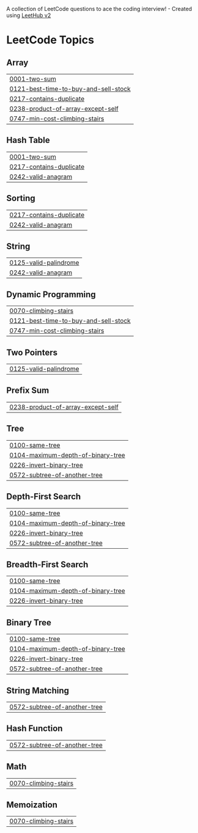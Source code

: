 A collection of LeetCode questions to ace the coding interview! - Created using [LeetHub v2](https://github.com/arunbhardwaj/LeetHub-2.0)
<!---LeetCode Topics Start-->
# LeetCode Topics
## Array
|  |
| ------- |
| [0001-two-sum](https://github.com/geethika1129/Leetcode/tree/master/0001-two-sum) |
| [0121-best-time-to-buy-and-sell-stock](https://github.com/geethika1129/Leetcode/tree/master/0121-best-time-to-buy-and-sell-stock) |
| [0217-contains-duplicate](https://github.com/geethika1129/Leetcode/tree/master/0217-contains-duplicate) |
| [0238-product-of-array-except-self](https://github.com/geethika1129/Leetcode/tree/master/0238-product-of-array-except-self) |
| [0747-min-cost-climbing-stairs](https://github.com/geethika1129/Leetcode/tree/master/0747-min-cost-climbing-stairs) |
## Hash Table
|  |
| ------- |
| [0001-two-sum](https://github.com/geethika1129/Leetcode/tree/master/0001-two-sum) |
| [0217-contains-duplicate](https://github.com/geethika1129/Leetcode/tree/master/0217-contains-duplicate) |
| [0242-valid-anagram](https://github.com/geethika1129/Leetcode/tree/master/0242-valid-anagram) |
## Sorting
|  |
| ------- |
| [0217-contains-duplicate](https://github.com/geethika1129/Leetcode/tree/master/0217-contains-duplicate) |
| [0242-valid-anagram](https://github.com/geethika1129/Leetcode/tree/master/0242-valid-anagram) |
## String
|  |
| ------- |
| [0125-valid-palindrome](https://github.com/geethika1129/Leetcode/tree/master/0125-valid-palindrome) |
| [0242-valid-anagram](https://github.com/geethika1129/Leetcode/tree/master/0242-valid-anagram) |
## Dynamic Programming
|  |
| ------- |
| [0070-climbing-stairs](https://github.com/geethika1129/Leetcode/tree/master/0070-climbing-stairs) |
| [0121-best-time-to-buy-and-sell-stock](https://github.com/geethika1129/Leetcode/tree/master/0121-best-time-to-buy-and-sell-stock) |
| [0747-min-cost-climbing-stairs](https://github.com/geethika1129/Leetcode/tree/master/0747-min-cost-climbing-stairs) |
## Two Pointers
|  |
| ------- |
| [0125-valid-palindrome](https://github.com/geethika1129/Leetcode/tree/master/0125-valid-palindrome) |
## Prefix Sum
|  |
| ------- |
| [0238-product-of-array-except-self](https://github.com/geethika1129/Leetcode/tree/master/0238-product-of-array-except-self) |
## Tree
|  |
| ------- |
| [0100-same-tree](https://github.com/geethika1129/Leetcode/tree/master/0100-same-tree) |
| [0104-maximum-depth-of-binary-tree](https://github.com/geethika1129/Leetcode/tree/master/0104-maximum-depth-of-binary-tree) |
| [0226-invert-binary-tree](https://github.com/geethika1129/Leetcode/tree/master/0226-invert-binary-tree) |
| [0572-subtree-of-another-tree](https://github.com/geethika1129/Leetcode/tree/master/0572-subtree-of-another-tree) |
## Depth-First Search
|  |
| ------- |
| [0100-same-tree](https://github.com/geethika1129/Leetcode/tree/master/0100-same-tree) |
| [0104-maximum-depth-of-binary-tree](https://github.com/geethika1129/Leetcode/tree/master/0104-maximum-depth-of-binary-tree) |
| [0226-invert-binary-tree](https://github.com/geethika1129/Leetcode/tree/master/0226-invert-binary-tree) |
| [0572-subtree-of-another-tree](https://github.com/geethika1129/Leetcode/tree/master/0572-subtree-of-another-tree) |
## Breadth-First Search
|  |
| ------- |
| [0100-same-tree](https://github.com/geethika1129/Leetcode/tree/master/0100-same-tree) |
| [0104-maximum-depth-of-binary-tree](https://github.com/geethika1129/Leetcode/tree/master/0104-maximum-depth-of-binary-tree) |
| [0226-invert-binary-tree](https://github.com/geethika1129/Leetcode/tree/master/0226-invert-binary-tree) |
## Binary Tree
|  |
| ------- |
| [0100-same-tree](https://github.com/geethika1129/Leetcode/tree/master/0100-same-tree) |
| [0104-maximum-depth-of-binary-tree](https://github.com/geethika1129/Leetcode/tree/master/0104-maximum-depth-of-binary-tree) |
| [0226-invert-binary-tree](https://github.com/geethika1129/Leetcode/tree/master/0226-invert-binary-tree) |
| [0572-subtree-of-another-tree](https://github.com/geethika1129/Leetcode/tree/master/0572-subtree-of-another-tree) |
## String Matching
|  |
| ------- |
| [0572-subtree-of-another-tree](https://github.com/geethika1129/Leetcode/tree/master/0572-subtree-of-another-tree) |
## Hash Function
|  |
| ------- |
| [0572-subtree-of-another-tree](https://github.com/geethika1129/Leetcode/tree/master/0572-subtree-of-another-tree) |
## Math
|  |
| ------- |
| [0070-climbing-stairs](https://github.com/geethika1129/Leetcode/tree/master/0070-climbing-stairs) |
## Memoization
|  |
| ------- |
| [0070-climbing-stairs](https://github.com/geethika1129/Leetcode/tree/master/0070-climbing-stairs) |
<!---LeetCode Topics End-->